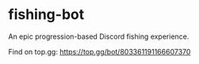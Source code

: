 # fishing-bot
An epic progression-based Discord fishing experience.

Find on top.gg: https://top.gg/bot/803361191166607370